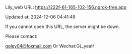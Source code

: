 Lily_web URL: https://222f-61-165-102-156.ngrok-free.app

Updated at: 2024-12-06 04:41:49

If you cannot open this URL, the server might be down.

Please contact: 

goley04@foxmail.com Or Wechat:GL_yeaH